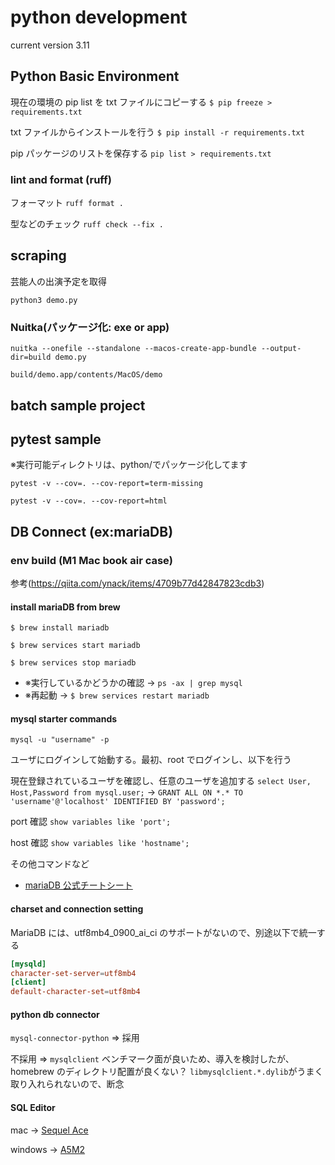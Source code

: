# python development

current version 3.11

## Python Basic Environment

現在の環境の pip list を txt ファイルにコピーする
`$ pip freeze > requirements.txt`

txt ファイルからインストールを行う
`$ pip install -r requirements.txt`

pip パッケージのリストを保存する
`pip list > requirements.txt`

### lint and format (ruff)

フォーマット
`ruff format .`

型などのチェック
`ruff check --fix .`

## scraping

芸能人の出演予定を取得

`python3 demo.py`

### Nuitka(パッケージ化: exe or app)

`nuitka --onefile --standalone --macos-create-app-bundle --output-dir=build demo.py`

`build/demo.app/contents/MacOS/demo`

## batch sample project

## pytest sample

※実行可能ディレクトリは、python/でパッケージ化してます

`pytest -v --cov=. --cov-report=term-missing`

`pytest -v --cov=. --cov-report=html`

## DB Connect (ex:mariaDB)

### env build (M1 Mac book air case)

参考(https://qiita.com/ynack/items/4709b77d42847823cdb3)

#### install mariaDB from brew

`$ brew install mariadb`

`$ brew services start mariadb`

`$ brew services stop mariadb`

- ※実行しているかどうかの確認 -> `ps -ax | grep mysql`
- ※再起動 -> `$ brew services restart mariadb`

#### mysql starter commands

`mysql -u "username" -p`

ユーザにログインして始動する。最初、root でログインし、以下を行う

現在登録されているユーザを確認し、任意のユーザを追加する
`select User, Host,Password from mysql.user;` → `GRANT ALL ON *.* TO 'username'@'localhost' IDENTIFIED BY 'password';`

port 確認
`show variables like 'port';`

host 確認
`show variables like 'hostname';`

その他コマンドなど

- [mariaDB 公式チートシート](https://mariadb.com/wp-content/uploads/2021/08/mariadb-standard-developer_cheat-sheet_1113.pdf)

#### charset and connection setting

MariaDB には、utf8mb4_0900_ai_ci のサポートがないので、別途以下で統一する

```etc/my.cnf
[mysqld]
character-set-server=utf8mb4
[client]
default-character-set=utf8mb4
```

#### python db connector

`mysql-connector-python` => 採用

不採用 => `mysqlclient`
ベンチマーク面が良いため、導入を検討したが、homebrew のディレクトリ配置が良くない？
`libmysqlclient.*.dylib`がうまく取り入れられないので、断念

#### SQL Editor

mac -> [Sequel Ace](https://apps.apple.com/us/app/sequel-ace/id1518036000)

windows -> [A5M2](https://a5m2.mmatsubara.com/)
